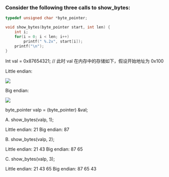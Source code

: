 ### Consider the following three calls to show_bytes:

```c
typedef unsigned char *byte_pointer;

void show_bytes(byte_pointer start, int len) {
    int i;
    for(i = 0; i < len; i++)
        printf(" %.2x", start[i]);
    printf("\n");
}
```

Int val = 0x87654321; // 此时 val 在内存中的存储如下，假设开始地址为 0x100

Little endian: 

![](https://i.imgur.com/2JRhweK.png)

Big endian:

![](https://i.imgur.com/lyPNEAd.png)

byte_pointer valp = (byte_pointer) &val;

A. show_bytes(valp, 1);

Little endian: 21	Big endian: 87

B. show_bytes(valp, 2);

Little endian: 21 43	Big endian: 87 65

C. show_bytes(valp, 3);

Little endian: 21 43 65		Big endian: 87 65 43

